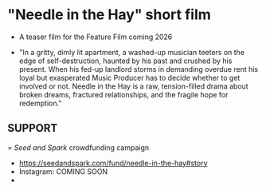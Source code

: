# "Needle in the Hay" short film
- A teaser film for the Feature Film coming 2026

- "In a gritty, dimly lit apartment, a washed-up musician teeters on the edge of self-destruction, haunted by his past and crushed by his present. When his fed-up landlord storms in demanding overdue rent his loyal but exasperated Music Producer has to decide whether to get involved or not. Needle in the Hay is a raw, tension-filled drama about broken dreams, fractured relationships, and the fragile hope for redemption."

## SUPPORT

= *Seed and Spark* crowdfunding campaign
  - https://seedandspark.com/fund/needle-in-the-hay#story
- Instagram: COMING SOON
- 
